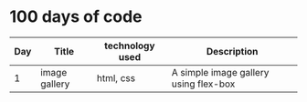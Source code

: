 # 100 days of code

| Day |    Title      | technology used                  |                                     Description                                         |
| --- | ------------- | -------------------------------- | --------------------------------------------------------------------------------------- |
|  1  | image gallery | html, css                        |  A simple image gallery using flex-box                                                  |     